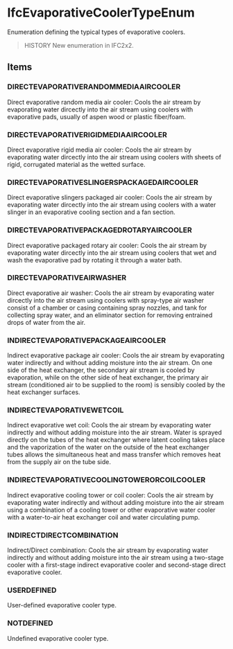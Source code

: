 # IfcEvaporativeCoolerTypeEnum

Enumeration defining the typical types of evaporative coolers.

> HISTORY  New enumeration in IFC2x2.

## Items

### DIRECTEVAPORATIVERANDOMMEDIAAIRCOOLER
Direct evaporative random media air cooler: Cools the air stream by evaporating water dircectly into the air stream using coolers with evaporative pads, usually of aspen wood or plastic fiber/foam.

### DIRECTEVAPORATIVERIGIDMEDIAAIRCOOLER
Direct evaporative rigid media air cooler: Cools the air stream by evaporating water dircectly into the air stream using coolers with sheets of rigid, corrugated material as the wetted surface.

### DIRECTEVAPORATIVESLINGERSPACKAGEDAIRCOOLER
Direct evaporative slingers packaged air cooler: Cools the air stream by evaporating water dircectly into the air stream using coolers with a water slinger in an evaporative cooling section and a fan section.

### DIRECTEVAPORATIVEPACKAGEDROTARYAIRCOOLER
Direct evaporative packaged rotary air cooler: Cools the air stream by evaporating water dircectly into the air stream using coolers that wet and wash the evaporative pad by rotating it through a water bath.

### DIRECTEVAPORATIVEAIRWASHER
Direct evaporative air washer: Cools the air stream by evaporating water dircectly into the air stream using coolers with spray-type air washer consist of a chamber or casing containing spray nozzles, and tank for collecting spray water, and an eliminator section for removing entrained drops of water from the air.

### INDIRECTEVAPORATIVEPACKAGEAIRCOOLER
Indirect evaporative package air cooler: Cools the air stream by evaporating water indirectly and without adding moisture into the air stream. On one side of the heat exchanger, the secondary air stream is cooled by evaporation, while on the other side of heat exchanger, the primary air stream (conditioned air to be supplied to the room) is sensibly cooled by the heat exchanger surfaces.

### INDIRECTEVAPORATIVEWETCOIL
Indirect evaporative wet coil: Cools the air stream by evaporating water indirectly and without adding moisture into the air stream. Water is sprayed directly on the tubes of the heat exchanger where latent cooling takes place and the vaporization of the water on the outside of the heat exchanger tubes allows the simultaneous heat and mass transfer which removes heat from the supply air on the tube side.

### INDIRECTEVAPORATIVECOOLINGTOWERORCOILCOOLER
Indirect evaporative cooling tower or coil cooler: Cools the air stream by evaporating water indirectly and without adding moisture into the air stream using a combination of a cooling tower or other evaporative water cooler with a water-to-air heat exchanger coil and water circulating pump.

### INDIRECTDIRECTCOMBINATION
Indirect/Direct combination: Cools the air stream by evaporating water indirectly and without adding moisture into the air stream using a two-stage cooler with a first-stage indirect evaporative cooler and second-stage direct evaporative cooler.

### USERDEFINED
User-defined evaporative cooler type.

### NOTDEFINED
Undefined evaporative cooler type.
